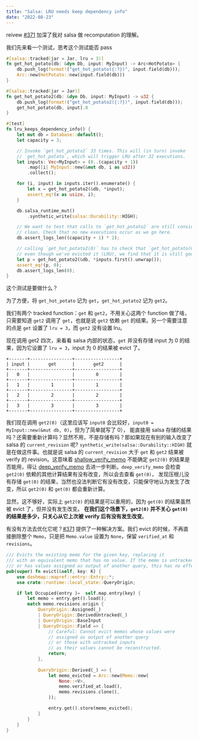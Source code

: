 ```yaml
---
title: "Salsa: LRU needs keep dependency info"
date: "2022-08-23"
---
```


reivew [#371] 加深了我对 salsa 做 recomputation 的理解。

<!-- more -->

我们先来看一个测试，思考这个测试能否 pass  

```rust
#[salsa::tracked(jar = Jar, lru = 3)]
fn get_hot_potato(db: &dyn Db, input: MyInput) -> Arc<HotPotato> {
    db.push_log(format!("get_hot_potato({:?})", input.field(db)));
    Arc::new(HotPotato::new(input.field(db)))
}

#[salsa::tracked(jar = Jar)]
fn get_hot_potato2(db: &dyn Db, input: MyInput) -> u32 {
    db.push_log(format!("get_hot_potato2({:?})", input.field(db)));
    get_hot_potato(db, input).0
}

#[test]
fn lru_keeps_dependency_info() {
    let mut db = Database::default();
    let capacity = 3;

    // Invoke `get_hot_potato2` 33 times. This will (in turn) invoke
    // `get_hot_potato`, which will trigger LRU after 32 executions.
    let inputs: Vec<MyInput> = (0..(capacity + 1))
        .map(|i| MyInput::new(&mut db, i as u32))
        .collect();

    for (i, input) in inputs.iter().enumerate() {
        let x = get_hot_potato2(&db, *input);
        assert_eq!(x as usize, i);
    }

    db.salsa_runtime_mut()
        .synthetic_write(salsa::Durability::HIGH);

    // We want to test that calls to `get_hot_potato2` are still considered
    // clean. Check that no new executions occur as we go here.
    db.assert_logs_len((capacity + 1) * 2);

    // calling `get_hot_potato2(0)` has to check that `get_hot_potato(0)` is still valid;
    // even though we've evicted it (LRU), we find that it is still good
    let p = get_hot_potato2(&db, *inputs.first().unwrap());
    assert_eq!(p, 0);
    db.assert_logs_len(0);
}
```

这个测试是要做什么？  

为了方便，将 `get_hot_potato` 记为 `get`，`get_hot_potato2` 记为 `get2`。  

我们有两个 tracked function：`get` 和 `get2`，不用关心这两个 function 做了啥，只需要知道
`get2` 调用了 `get`，也就是说 `get2` 依赖 `get` 的结果。另一个需要注意的点是 `get` 设置了 `lru = 3`，而 `get2` 没有设置 lru。  

现在调用 get2 四次，来看看 salsa 内部的状态，`get` 并没有存储 input 为 0 的结果，因为它设置了
`lru = 3`，input 为 0 的结果被 evict 了。  

```
+-------+----------------+-----------------+
| input |       get      |       get2      |
+-------+----------------+-----------------+
|   0   |                |        0        |
+-------+----------------+-----------------+
|   1   |        1       |        1        |
+-------+----------------+-----------------+
|   2   |        2       |        2        |
+-------+----------------+-----------------+
|   3   |        3       |        3        |
+-------+----------------+-----------------+
```

我们现在调用 `get2(0)`（这里应该写 `input0` 会比较好，`input0 = MyInput::new(&mut db, 0)`，但为了简单就写了 0），
能直接用 salsa 存储的结果吗？还需要重新计算吗？显然不用，不是存储有吗？那如果现在有别的输入改变了 salsa 的 `current_revision` 呢? 
`synthetic_write(salsa::Durability::HIGH)` 就是在做这件事。也就是说 salsa 的 `current_revision` 大于 `get` 和 `get2` 结果被 verify 
的 revision。这意味着 [shallow_verify_memo] 不能确定 `get2(0)` 的结果是否能用，得让 [deep_verify_memo]
去进一步判断。`deep_verify_memo` 会检查 `get2(0)` 依赖的其他计算结果有没有改变，所以会去查看 `get(0)`，
发现压根儿没有存储 `get(0)` 的结果，当然也没法判断它有没有改变，只能保守地认为发生了改变，所以 `get2(0)` 和
`get(0)` 都会重新计算。  

[shallow_verify_memo]: https://github.com/salsa-rs/salsa/blob/d3f0077d212d76ae81e6df0b7614ece9df469ed0/components/salsa-2022/src/function/maybe_changed_after.rs#L107-L135
[deep_verify_memo]: https://github.com/salsa-rs/salsa/blob/d3f0077d212d76ae81e6df0b7614ece9df469ed0/components/salsa-2022/src/function/maybe_changed_after.rs#L145-L202  

显然，这不够好，实际上 `get2(0)` 的结果是可以重用的，因为 `get(0)` 的结果虽然被 evict 了，但并没有发生改变。
**在我们这个场景下，`get2(0)` 并不关心 `get(0)` 的结果是多少，只关心从它上次被 verify 后有没有发生改变**。  

有没有方法去优化它呢？[#371] 提供了一种解决方案。我们 evict 的时候，不再直接删除整个 `Memo`，只是把 `Memo.value` 设置为 `None`，保留
`verified_at` 和 `revisions`。  

```rust
/// Evicts the existing memo for the given key, replacing it
/// with an equivalent memo that has no value. If the memo is untracked, BaseInput, 
/// or has values assigned as output of another query, this has no effect.
pub(super) fn evict(&self, key: K) {
    use dashmap::mapref::entry::Entry::*;
    use crate::runtime::local_state::QueryOrigin;

    if let Occupied(entry )=  self.map.entry(key) {
        let memo = entry.get().load();
        match memo.revisions.origin {
            QueryOrigin::Assigned(_)
            | QueryOrigin::DerivedUntracked(_)
            | QueryOrigin::BaseInput
            | QueryOrigin::Field => {
                // Careful: Cannot evict memos whose values were
                // assigned as output of another query
                // or those with untracked inputs
                // as their values cannot be reconstructed.
                return;
            },
            
            QueryOrigin::Derived(_) => {
                let memo_evicted = Arc::new(Memo::new(
                    None::<V>,
                    memo.verified_at.load(),
                    memo.revisions.clone(),
                ));

                entry.get().store(memo_evicted);
            }
        }
    }
}
```

[#371]: https://github.com/salsa-rs/salsa/pull/371
